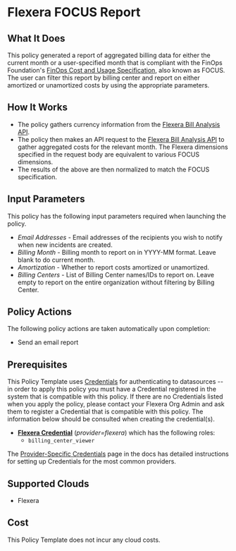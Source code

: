 # Flexera FOCUS Report

## What It Does

This policy generated a report of aggregated billing data for either the current month or a user-specified month that is compliant with the FinOps Foundation's [FinOps Cost and Usage Specification](https://focus.finops.org/#specification), also known as FOCUS. The user can filter this report by billing center and report on either amortized or unamortized costs by using the appropriate parameters.

## How It Works

- The policy gathers currency information from the [Flexera Bill Analysis API](https://reference.rightscale.com/bill_analysis/).
- The policy then makes an API request to the [Flexera Bill Analysis API](https://reference.rightscale.com/bill_analysis/) to gather aggregated costs for the relevant month. The Flexera dimensions specified in the request body are equivalent to various FOCUS dimensions.
- The results of the above are then normalized to match the FOCUS specification.

## Input Parameters

This policy has the following input parameters required when launching the policy.

- *Email Addresses* - Email addresses of the recipients you wish to notify when new incidents are created.
- *Billing Month* - Billing month to report on in YYYY-MM format. Leave blank to do current month.
- *Amortization* - Whether to report costs amortized or unamortized.
- *Billing Centers* - List of Billing Center names/IDs to report on. Leave empty to report on the entire organization without filtering by Billing Center.

## Policy Actions

The following policy actions are taken automatically upon completion:

- Send an email report

## Prerequisites

This Policy Template uses [Credentials](https://docs.flexera.com/flexera/EN/Automation/ManagingCredentialsExternal.htm) for authenticating to datasources -- in order to apply this policy you must have a Credential registered in the system that is compatible with this policy. If there are no Credentials listed when you apply the policy, please contact your Flexera Org Admin and ask them to register a Credential that is compatible with this policy. The information below should be consulted when creating the credential(s).

- [**Flexera Credential**](https://docs.flexera.com/flexera/EN/Automation/ProviderCredentials.htm) (*provider=flexera*) which has the following roles:
  - `billing_center_viewer`

The [Provider-Specific Credentials](https://docs.flexera.com/flexera/EN/Automation/ProviderCredentials.htm) page in the docs has detailed instructions for setting up Credentials for the most common providers.

## Supported Clouds

- Flexera

## Cost

This Policy Template does not incur any cloud costs.
